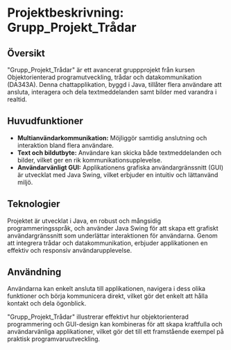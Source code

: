 # Projektbeskrivning: Grupp_Projekt_Trådar

## Översikt
"Grupp_Projekt_Trådar" är ett avancerat gruppprojekt från kursen Objektorienterad programutveckling, trådar och datakommunikation (DA343A). Denna chattapplikation, byggd i Java, tillåter flera användare att ansluta, interagera och dela textmeddelanden samt bilder med varandra i realtid.

## Huvudfunktioner
- **Multianvändarkommunikation:** Möjliggör samtidig anslutning och interaktion bland flera användare.
- **Text och bildutbyte:** Användare kan skicka både textmeddelanden och bilder, vilket ger en rik kommunikationsupplevelse.
- **Användarvänligt GUI:** Applikationens grafiska användargränssnitt (GUI) är utvecklat med Java Swing, vilket erbjuder en intuitiv och lättanvänd miljö.

## Teknologier
Projektet är utvecklat i Java, en robust och mångsidig programmeringsspråk, och använder Java Swing för att skapa ett grafiskt användargränssnitt som underlättar interaktionen för användarna. Genom att integrera trådar och datakommunikation, erbjuder applikationen en effektiv och responsiv användarupplevelse.

## Användning
Användarna kan enkelt ansluta till applikationen, navigera i dess olika funktioner och börja kommunicera direkt, vilket gör det enkelt att hålla kontakt och dela ögonblick.

"Grupp_Projekt_Trådar" illustrerar effektivt hur objektorienterad programmering och GUI-design kan kombineras för att skapa kraftfulla och användarvänliga applikationer, vilket gör det till ett framstående exempel på praktisk programvaruutveckling.
